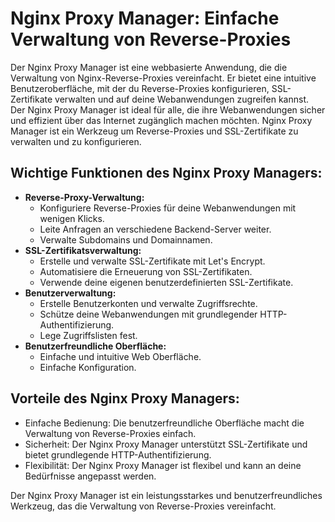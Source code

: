 # Nginx Proxy Manager: Einfache Verwaltung von Reverse-Proxies

Der Nginx Proxy Manager ist eine webbasierte Anwendung, die die Verwaltung von Nginx-Reverse-Proxies vereinfacht.
Er bietet eine intuitive Benutzeroberfläche, mit der du Reverse-Proxies konfigurieren, SSL-Zertifikate verwalten und auf deine Webanwendungen zugreifen kannst.
Der Nginx Proxy Manager ist ideal für alle, die ihre Webanwendungen sicher und effizient über das Internet zugänglich machen möchten.
Nginx Proxy Manager ist ein Werkzeug um Reverse-Proxies und SSL-Zertifikate zu verwalten und zu konfigurieren.

## Wichtige Funktionen des Nginx Proxy Managers:

* **Reverse-Proxy-Verwaltung:**
    * Konfiguriere Reverse-Proxies für deine Webanwendungen mit wenigen Klicks.
    * Leite Anfragen an verschiedene Backend-Server weiter.
    * Verwalte Subdomains und Domainnamen.
* **SSL-Zertifikatsverwaltung:**
    * Erstelle und verwalte SSL-Zertifikate mit Let's Encrypt.
    * Automatisiere die Erneuerung von SSL-Zertifikaten.
    * Verwende deine eigenen benutzerdefinierten SSL-Zertifikate.
* **Benutzerverwaltung:**
    * Erstelle Benutzerkonten und verwalte Zugriffsrechte.
    * Schütze deine Webanwendungen mit grundlegender HTTP-Authentifizierung.
    * Lege Zugriffslisten fest.
* **Benutzerfreundliche Oberfläche:**
    * Einfache und intuitive Web Oberfläche.
    * Einfache Konfiguration.

## Vorteile des Nginx Proxy Managers:

* Einfache Bedienung: Die benutzerfreundliche Oberfläche macht die Verwaltung von Reverse-Proxies einfach.
* Sicherheit: Der Nginx Proxy Manager unterstützt SSL-Zertifikate und bietet grundlegende HTTP-Authentifizierung.
* Flexibilität: Der Nginx Proxy Manager ist flexibel und kann an deine Bedürfnisse angepasst werden.

Der Nginx Proxy Manager ist ein leistungsstarkes und benutzerfreundliches Werkzeug, das die Verwaltung von Reverse-Proxies vereinfacht.
